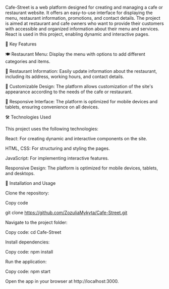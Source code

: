 Cafe-Street is a web platform designed for creating and managing a cafe or restaurant website. It offers an easy-to-use interface for displaying the menu, restaurant information, promotions, and contact details. The project is aimed at restaurant and cafe owners who want to provide their customers with accessible and organized information about their menu and services. React is used in this project, enabling dynamic and interactive pages.

🔑 Key Features

🍽️ Restaurant Menu: Display the menu with options to add different categories and items.

📍 Restaurant Information: Easily update information about the restaurant, including its address, working hours, and contact details.

🎨 Customizable Design: The platform allows customization of the site's appearance according to the needs of the cafe or restaurant.

📱 Responsive Interface: The platform is optimized for mobile devices and tablets, ensuring convenience on all devices.

🛠️ Technologies Used

This project uses the following technologies:

React: For creating dynamic and interactive components on the site.

HTML, CSS: For structuring and styling the pages.

JavaScript: For implementing interactive features.

Responsive Design: The platform is optimized for mobile devices, tablets, and desktops.

🚀 Installation and Usage

Clone the repository:

Copy code

git clone https://github.com/ZozuliaMykyta/Cafe-Street.git

Navigate to the project folder:

Copy code: cd Cafe-Street

Install dependencies:

Copy code: npm install

Run the application:

Copy code: npm start

Open the app in your browser at http://localhost:3000.
